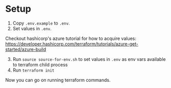 # Setup

1. Copy `.env.example` to `.env`.
2. Set values in `.env`.

Checkout hashicorp's azure tutorial for how to acquire values:
<https://developer.hashicorp.com/terraform/tutorials/azure-get-started/azure-build>

3. Run `source source-for-env.sh` to set values in `.env` as env vars available to terraform child process
4. Run `terraform init`

Now you can go on running terraform commands.

